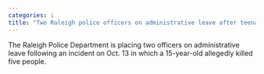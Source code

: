 ```yaml
---
categories: i
title: "Two Raleigh police officers on administrative leave after teenage suspect allegedly kills five people"
---
```

The Raleigh Police Department is placing two officers on administrative leave following an incident on Oct. 13 in which a 15-year-old allegedly killed five people.